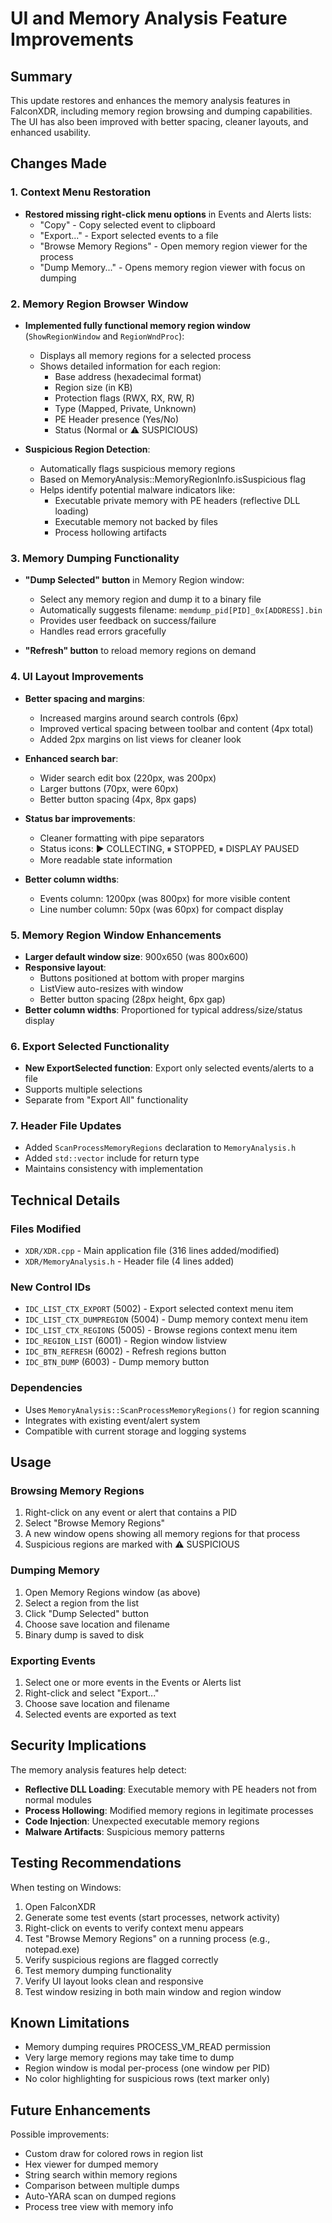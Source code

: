 # UI and Memory Analysis Feature Improvements

## Summary
This update restores and enhances the memory analysis features in FalconXDR, including memory region browsing and dumping capabilities. The UI has also been improved with better spacing, cleaner layouts, and enhanced usability.

## Changes Made

### 1. Context Menu Restoration
- **Restored missing right-click menu options** in Events and Alerts lists:
  - "Copy" - Copy selected event to clipboard
  - "Export..." - Export selected events to a file
  - "Browse Memory Regions" - Open memory region viewer for the process
  - "Dump Memory..." - Opens memory region viewer with focus on dumping

### 2. Memory Region Browser Window
- **Implemented fully functional memory region window** (`ShowRegionWindow` and `RegionWndProc`):
  - Displays all memory regions for a selected process
  - Shows detailed information for each region:
    - Base address (hexadecimal format)
    - Region size (in KB)
    - Protection flags (RWX, RX, RW, R)
    - Type (Mapped, Private, Unknown)
    - PE Header presence (Yes/No)
    - Status (Normal or ⚠ SUSPICIOUS)
  
- **Suspicious Region Detection**:
  - Automatically flags suspicious memory regions
  - Based on MemoryAnalysis::MemoryRegionInfo.isSuspicious flag
  - Helps identify potential malware indicators like:
    - Executable private memory with PE headers (reflective DLL loading)
    - Executable memory not backed by files
    - Process hollowing artifacts

### 3. Memory Dumping Functionality
- **"Dump Selected" button** in Memory Region window:
  - Select any memory region and dump it to a binary file
  - Automatically suggests filename: `memdump_pid[PID]_0x[ADDRESS].bin`
  - Provides user feedback on success/failure
  - Handles read errors gracefully

- **"Refresh" button** to reload memory regions on demand

### 4. UI Layout Improvements
- **Better spacing and margins**:
  - Increased margins around search controls (6px)
  - Improved vertical spacing between toolbar and content (4px total)
  - Added 2px margins on list views for cleaner look
  
- **Enhanced search bar**:
  - Wider search edit box (220px, was 200px)
  - Larger buttons (70px, were 60px)
  - Better button spacing (4px, 8px gaps)

- **Status bar improvements**:
  - Cleaner formatting with pipe separators
  - Status icons: ▶ COLLECTING, ⏸ STOPPED, ⏸ DISPLAY PAUSED
  - More readable state information

- **Better column widths**:
  - Events column: 1200px (was 800px) for more visible content
  - Line number column: 50px (was 60px) for compact display

### 5. Memory Region Window Enhancements
- **Larger default window size**: 900x650 (was 800x600)
- **Responsive layout**:
  - Buttons positioned at bottom with proper margins
  - ListView auto-resizes with window
  - Better button spacing (28px height, 6px gap)
- **Better column widths**: Proportioned for typical address/size/status display

### 6. Export Selected Functionality
- **New ExportSelected function**: Export only selected events/alerts to a file
- Supports multiple selections
- Separate from "Export All" functionality

### 7. Header File Updates
- Added `ScanProcessMemoryRegions` declaration to `MemoryAnalysis.h`
- Added `std::vector` include for return type
- Maintains consistency with implementation

## Technical Details

### Files Modified
- `XDR/XDR.cpp` - Main application file (316 lines added/modified)
- `XDR/MemoryAnalysis.h` - Header file (4 lines added)

### New Control IDs
- `IDC_LIST_CTX_EXPORT` (5002) - Export selected context menu item
- `IDC_LIST_CTX_DUMPREGION` (5004) - Dump memory context menu item
- `IDC_LIST_CTX_REGIONS` (5005) - Browse regions context menu item
- `IDC_REGION_LIST` (6001) - Region window listview
- `IDC_BTN_REFRESH` (6002) - Refresh regions button
- `IDC_BTN_DUMP` (6003) - Dump memory button

### Dependencies
- Uses `MemoryAnalysis::ScanProcessMemoryRegions()` for region scanning
- Integrates with existing event/alert system
- Compatible with current storage and logging systems

## Usage

### Browsing Memory Regions
1. Right-click on any event or alert that contains a PID
2. Select "Browse Memory Regions"
3. A new window opens showing all memory regions for that process
4. Suspicious regions are marked with ⚠ SUSPICIOUS

### Dumping Memory
1. Open Memory Regions window (as above)
2. Select a region from the list
3. Click "Dump Selected" button
4. Choose save location and filename
5. Binary dump is saved to disk

### Exporting Events
1. Select one or more events in the Events or Alerts list
2. Right-click and select "Export..."
3. Choose save location and filename
4. Selected events are exported as text

## Security Implications

The memory analysis features help detect:
- **Reflective DLL Loading**: Executable memory with PE headers not from normal modules
- **Process Hollowing**: Modified memory regions in legitimate processes
- **Code Injection**: Unexpected executable memory regions
- **Malware Artifacts**: Suspicious memory patterns

## Testing Recommendations

When testing on Windows:
1. Open FalconXDR
2. Generate some test events (start processes, network activity)
3. Right-click on events to verify context menu appears
4. Test "Browse Memory Regions" on a running process (e.g., notepad.exe)
5. Verify suspicious regions are flagged correctly
6. Test memory dumping functionality
7. Verify UI layout looks clean and responsive
8. Test window resizing in both main window and region window

## Known Limitations

- Memory dumping requires PROCESS_VM_READ permission
- Very large memory regions may take time to dump
- Region window is modal per-process (one window per PID)
- No color highlighting for suspicious rows (text marker only)

## Future Enhancements

Possible improvements:
- Custom draw for colored rows in region list
- Hex viewer for dumped memory
- String search within memory regions
- Comparison between multiple dumps
- Auto-YARA scan on dumped regions
- Process tree view with memory info
